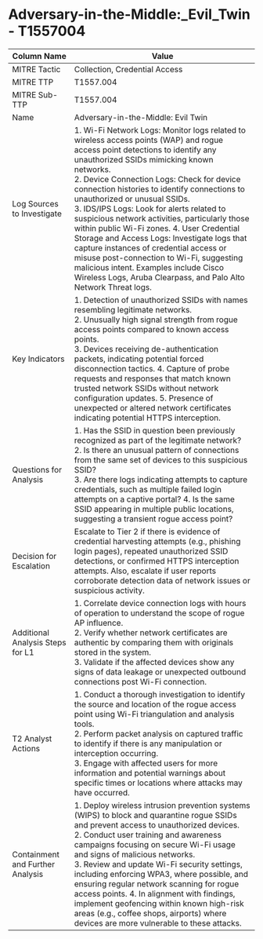 # Adversary-in-the-Middle:_Evil_Twin - T1557004

| Column Name | Value |
|-------------|-------|
| MITRE Tactic | Collection, Credential Access |
| MITRE TTP | T1557.004 |
| MITRE Sub-TTP | T1557.004 |
| Name | Adversary-in-the-Middle: Evil Twin |
| Log Sources to Investigate | 1. Wi-Fi Network Logs: Monitor logs related to wireless access points (WAP) and rogue access point detections to identify any unauthorized SSIDs mimicking known networks.<br>2. Device Connection Logs: Check for device connection histories to identify connections to unauthorized or unusual SSIDs.<br>3. IDS/IPS Logs: Look for alerts related to suspicious network activities, particularly those within public Wi-Fi zones. 4. User Credential Storage and Access Logs: Investigate logs that capture instances of credential access or misuse post-connection to Wi-Fi, suggesting malicious intent. Examples include Cisco Wireless Logs, Aruba Clearpass, and Palo Alto Network Threat logs. |
| Key Indicators | 1. Detection of unauthorized SSIDs with names resembling legitimate networks.<br>2. Unusually high signal strength from rogue access points compared to known access points.<br>3. Devices receiving de-authentication packets, indicating potential forced disconnection tactics. 4. Capture of probe requests and responses that match known trusted network SSIDs without network configuration updates. 5. Presence of unexpected or altered network certificates indicating potential HTTPS interception. |
| Questions for Analysis | 1. Has the SSID in question been previously recognized as part of the legitimate network?<br>2. Is there an unusual pattern of connections from the same set of devices to this suspicious SSID?<br>3. Are there logs indicating attempts to capture credentials, such as multiple failed login attempts on a captive portal? 4. Is the same SSID appearing in multiple public locations, suggesting a transient rogue access point? |
| Decision for Escalation | Escalate to Tier 2 if there is evidence of credential harvesting attempts (e.g., phishing login pages), repeated unauthorized SSID detections, or confirmed HTTPS interception attempts. Also, escalate if user reports corroborate detection data of network issues or suspicious activity. |
| Additional Analysis Steps for L1 | 1. Correlate device connection logs with hours of operation to understand the scope of rogue AP influence.<br>2. Verify whether network certificates are authentic by comparing them with originals stored in the system.<br>3. Validate if the affected devices show any signs of data leakage or unexpected outbound connections post Wi-Fi connection. |
| T2 Analyst Actions | 1. Conduct a thorough investigation to identify the source and location of the rogue access point using Wi-Fi triangulation and analysis tools.<br>2. Perform packet analysis on captured traffic to identify if there is any manipulation or interception occurring.<br>3. Engage with affected users for more information and potential warnings about specific times or locations where attacks may have occurred. |
| Containment and Further Analysis | 1. Deploy wireless intrusion prevention systems (WIPS) to block and quarantine rogue SSIDs and prevent access to unauthorized devices.<br>2. Conduct user training and awareness campaigns focusing on secure Wi-Fi usage and signs of malicious networks.<br>3. Review and update Wi-Fi security settings, including enforcing WPA3, where possible, and ensuring regular network scanning for rogue access points. 4. In alignment with findings, implement geofencing within known high-risk areas (e.g., coffee shops, airports) where devices are more vulnerable to these attacks. |
